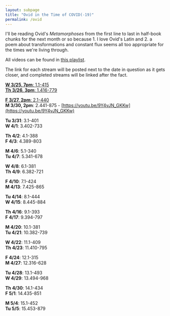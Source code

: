 ```yaml
---
layout: subpage
title: "Ovid in the Time of COVID(-19)"
permalink: /ovid
---
```


I'll be reading Ovid's *Metamorphoses* from the first line to last in half-book chunks for the next month or so because 1. I love Ovid's Latin and 2. a poem about transformations and constant flux seems all too appropriate for the times we're living through.

All videos can be found in [this playlist](https://www.youtube.com/playlist?list=PLx32tz1XNYO1YGse8DAzj4Z-f9jPVgLy8).

The link for each stream will be posted next to the date in question as it gets closer, and completed streams will be linked after the fact.

[**W 3/25, 7pm**: 1.1-415](https://www.youtube.com/watch?v=GswaKSM-C-I&list=PLx32tz1XNYO1YGse8DAzj4Z-f9jPVgLy8)  
[**Th 3/26, 3pm**: 1.416-779](https://www.youtube.com/watch?v=2Tveq0qTi_8&list=PLx32tz1XNYO1YGse8DAzj4Z-f9jPVgLy8)  

[**F 3/27, 2pm**: 2.1-440](https://www.youtube.com/watch?v=T1Asf_W_WTU&list=PLx32tz1XNYO1YGse8DAzj4Z-f9jPVgLy8&index=4&t=0s)  
**M 3/30, 2pm**: 2.441-875 - [https://youtu.be/9Y4vJN_GKKw](https://youtu.be/9Y4vJN_GKKw)  

**Tu 3/31**: 3.1-401  
**W 4/1**: 3.402-733  

**Th 4/2**: 4.1-388  
**F 4/3**: 4.389-803  

**M 4/6**: 5.1-340  
**Tu 4/7**: 5.341-678  

**W 4/8**: 6.1-381  
**Th 4/9**: 6.382-721  

**F 4/10**: 7.1-424  
**M 4/13**: 7.425-865  

**Tu 4/14**: 8.1-444  
**W 4/15**: 8.445-884  

**Th 4/16**: 9.1-393  
**F 4/17**: 9.394-797  

**M 4/20**: 10.1-381  
**Tu 4/21**: 10.382-739  

**W 4/22**: 11.1-409  
**Th 4/23**: 11.410-795  

**F 4/24**: 12.1-315  
**M 4/27**: 12.316-628  

**Tu 4/28**: 13.1-493  
**W 4/29**: 13.494-968  

**Th 4/30**: 14.1-434  
**F 5/1**: 14.435-851  

**M 5/4**: 15.1-452  
**Tu 5/5**: 15.453-879   


<!-- ('ovid.metamorphoses.part.1.tess', 780, 390.0)
('ovid.metamorphoses.part.2.tess', 877, 438.5)
('ovid.metamorphoses.part.3.tess', 733, 366.5)
('ovid.metamorphoses.part.4.tess', 806, 403.0)
('ovid.metamorphoses.part.5.tess', 680, 340.0)
('ovid.metamorphoses.part.6.tess', 723, 361.5)
('ovid.metamorphoses.part.7.tess', 867, 433.5)
('ovid.metamorphoses.part.8.tess', 889, 444.5)
('ovid.metamorphoses.part.9.tess', 799, 399.5)
('ovid.metamorphoses.part.10.tess', 741, 370.5)
('ovid.metamorphoses.part.11.tess', 797, 398.5)
('ovid.metamorphoses.part.12.tess', 630, 315.0)
('ovid.metamorphoses.part.13.tess', 970, 485.0)
('ovid.metamorphoses.part.14.tess', 853, 426.5)
('ovid.metamorphoses.part.15.tess', 881, 440.5) -->
